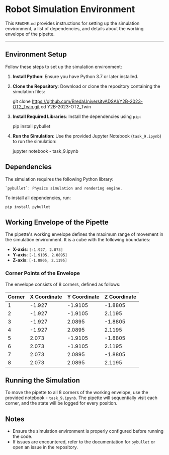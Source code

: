 # Robot Simulation Environment

This `README.md` provides instructions for setting up the simulation environment, a list of dependencies, and details about the working envelope of the pipette.

---

## Environment Setup

Follow these steps to set up the simulation environment:

1. **Install Python**:
    Ensure you have Python 3.7 or later installed. 

2. **Clone the Repository**:
   Download or clone the repository containing the simulation files:

    git clone https://github.com/BredaUniversityADSAI/Y2B-2023-OT2_Twin.git
    cd Y2B-2023-OT2_Twin

3. **Install Required Libraries**:
   Install the dependencies using `pip`:

    pip install pybullet

4. **Run the Simulation**:
   Use the provided Jupyter Notebook (`task_9.ipynb`) to run the simulation:
   
    jupyter notebook  - task_9.ipynb

## Dependencies

The simulation requires the following Python library:

    `pybullet`: Physics simulation and rendering engine.

To install all dependencies, run:

    pip install pybullet
         


## Working Envelope of the Pipette

The pipette's working envelope defines the maximum range of movement in the simulation environment. It is a cube with the following boundaries:

- **X-axis**: `[-1.927, 2.073]`
- **Y-axis**: `[-1.9105, 2.0895]`
- **Z-axis**: `[-1.8805, 2.1195]`

### Corner Points of the Envelope
The envelope consists of 8 corners, defined as follows:

| Corner | X Coordinate | Y Coordinate | Z Coordinate |
|--------|--------------|--------------|--------------|
| 1      | -1.927       | -1.9105      | -1.8805      |
| 2      | -1.927       | -1.9105      | 2.1195       |
| 3      | -1.927       | 2.0895       | -1.8805      |
| 4      | -1.927       | 2.0895       | 2.1195       |
| 5      | 2.073        | -1.9105      | -1.8805      |
| 6      | 2.073        | -1.9105      | 2.1195       |
| 7      | 2.073        | 2.0895       | -1.8805      |
| 8      | 2.073        | 2.0895       | 2.1195       |


## Running the Simulation

To move the pipette to all 8 corners of the working envelope, use the provided notebook - `task_9.ipynb`. The pipette will sequentially visit each corner, and the state will be logged for every position.

## Notes

- Ensure the simulation environment is properly configured before running the code.
- If issues are encountered, refer to the documentation for `pybullet` or open an issue in the repository.